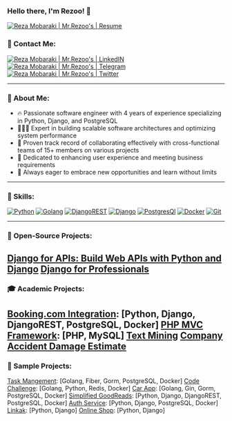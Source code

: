 ### Hello there, I'm Rezoo! 👋

[![Reza Mobaraki | Mr.Rezoo's | Resume](https://img.shields.io/badge/Resume-000000?style=for-the-badge&logo=resume&logoColor=white)](https://flowcv.com/resume/3tcgks0hub)

### 🤙 Contact Me:

[![Reza Mobaraki | Mr.Rezoo's | LinkedIN](https://img.shields.io/badge/LinkedIn-0077B5?style=for-the-badge&logo=linkedin&logoColor=white)](https://www.linkedin.com/in/mrrezoo)
[![Reza Mobaraki | Mr.Rezoo's | Telegram](https://img.shields.io/badge/Telegram-2CA5E0?style=for-the-badge&logo=telegram&logoColor=white)](https://t.me/MR_Rezoo)
[![Reza Mobaraki | Mr.Rezoo's | Twitter](https://img.shields.io/badge/mr_rezoo-000000?style=for-the-badge&logo=X&logoColor=white)](https://twitter.com/Mr_Rezoo)

---

### 🤝 About Me:

- 🔥 Passionate software engineer with 4 years of experience specializing in Python, Django, and PostgreSQL
- 👨🏻‍💻 Expert in building scalable software architectures and optimizing system performance
- 🤝 Proven track record of collaborating effectively with cross-functional teams of 15+ members on various projects
- 📄 Dedicated to enhancing user experience and meeting business requirements
- 💎 Always eager to embrace new opportunities and learn without limits

---

### 🔨 Skills:

[![Python](https://img.shields.io/badge/Python-FFD43B?style=for-the-badge&logo=python&logoColor=darkgreen)](https://www.python.org/)
[![Golang](https://img.shields.io/badge/Golang-%2300ADD8.svg?style=for-the-badge&logo=go&logoColor=white)](https://www.python.org/)
[![DjangoREST](https://img.shields.io/badge/DJANGO-REST-ff1709?style=for-the-badge&logo=django&logoColor=white&color=ff1709&labelColor=gray)](https://www.django-rest-framework.org/)
[![Django](https://img.shields.io/badge/Django-092E20?style=for-the-badge&logo=django&logoColor=green)](https://www.djangoproject.com/)
[![PostgresQl](https://img.shields.io/badge/PostgreSQL-316192?style=for-the-badge&logo=postgresql&logoColor=white)](https://www.postgresql.org/)
[![Docker](https://img.shields.io/badge/Docker-2CA5E0?style=for-the-badge&logo=docker&logoColor=white)](https://www.docker.com/)
[![Git](https://img.shields.io/badge/Git-F05032?style=for-the-badge&logo=git&logoColor=white)](https://git-scm.com/)

---

### 🌟 Open-Source Projects:

[Django for APIs: Build Web APIs with Python and Django](https://github.com/ftg-iran/dfa-persian)
[Django for Professionals](https://github.com/mthri/dfp-persian)
---

### 🎓 Academic Projects:

[Booking.com Integration](https://github.com/MrRezoo/booking): [Python, Django, DjangoREST, PostgreSQL, Docker]
[PHP MVC Framework](https://github.com/MrRezoo/php-mvc-framework): [PHP, MySQL]
[Text Mining](https://github.com/MrRezoo/TextMining-NLP/)
[Company Accident Damage Estimate](https://github.com/MrRezoo/insurance-company/)
---

### 🚀 Sample Projects:

[Task Mangement](https://github.com/MrRezoo/TaskManagement): [Golang, Fiber, Gorm, PostgreSQL, Docker]
[Code Challenge](https://github.com/MrRezoo/code-challenge): [Golang, Python, Redis, Docker]
[Car App](https://github.com/MrRezoo/CarApp): [Golang, Gin, Gorm, PostgreSQL, Docker]
[Simplified GoodReads](https://github.com/MrRezoo/simple-goodreads): [Python, Django, DjangoREST, PostgreSQL, Docker]
[Auth Service](https://github.com/MrRezoo/Django-Authentication-Service): [Python, Django, PostgreSQL, Docker]
[Linkak](https://github.com/jamedadi/linkak): [Python, Django]
[Online Shop](https://github.com/MrRezoo/django-online-shop): [Python, Django]




